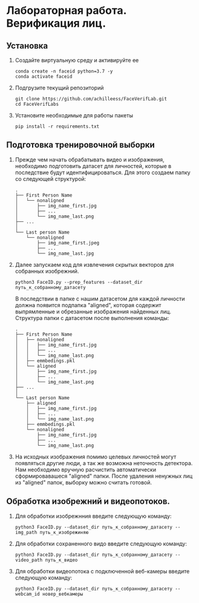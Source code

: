 # Лабораторная работа. Верификация лиц.

## Установка

1. Создайте виртуальную среду и активируйте ее
    ```shell
    conda create -n faceid python=3.7 -y
    conda activate faceid
    ```
2. Подгрузите текущий репозиторий
    ```shell
    git clone https://github.com/achilleess/FaceVerifLab.git
    cd FaceVerifLabs
    ```

3. Установите необходимые для работы пакеты

    ```shell
    pip install -r requirements.txt
    ```

## Подготовка тренировочной выборки
1. Прежде чем начать обрабатывать видео и изображения, необходимо подготовить датасет для личностей, которые в последствие будут идентифицироваться.
Для этого создаем папку со следующей структурой:
    ```
    .
    ├── First Person Name
    │   └── nonaligned
    │       ├── img_name_first.jpg
    │       ├── ...
    │       └── img_name_last.png
    ├── ...
    │
    └── Last person Name
        └── nonaligned
            ├── img_name_first.jpeg
            ├── ...
            └── img_name_last.jpg
    ```
2. Далее запускаем код для извлечения скрытых векторов для собранных изобрежний.
    ```shell
    python3 FaceID.py --prep_features --dataset_dir путь_к_собранному_датасету
    ```
    В последствии в папке с нашим датасетом для каждой личности должна появится подпапка "aligned", которая содержит выпрямленные и обрезанные изображения найденных лиц. Структура папки с датасетом после выполнения команды:
    ```
    .
    ├── First Person Name
    │   ├── nonaligned
    │   │   ├── img_name_first.jpg
    │   │   ├── ...
    │   │   └── img_name_last.png
    │   ├── emmbedings.pkl
    │   └── aligned
    │       ├── img_name_first.jpg
    │       ├── ...
    │       └── img_name_last.png
    ├── ...
    │
    └── Last person Name
        ├── aligned
        │   ├── img_name_first.jpg
        │   ├── ...
        │   └── img_name_last.png
        ├── emmbedings.pkl
        └── nonaligned
            ├── img_name_first.jpg
            ├── ...
            └── img_name_last.png
    ```
3. На исходных изображения помимо целевых личностей могут появляться другие люди, а так же возможна неточность детектора. Нам необходимо вручную расчистить автоматически сформировавашеся "aligned" папки. После удаления ненужных лиц из "aligned" папок, выборку можно считать готовой.

## Обработка изобрежний и видеопотоков.
1. Для обработки изобрежнния введите следующую команду:
    ```shell
    python3 FaceID.py --dataset_dir путь_к_собранному_датасету --img_path путь_к_изобрежиняю
    ```
2. Для обработки сохраненного видо введите следующую команду:
    ```shell
    python3 FaceID.py --dataset_dir путь_к_собранному_датасету --video_path путь_к_видео
    ```
3. Для обработки видеопотока с подключенной веб-камеры введите следующую команду:
    ```shell
    python3 FaceID.py --dataset_dir путь_к_собранному_датасету --webcam_id новер_вебкамеры
    ```

